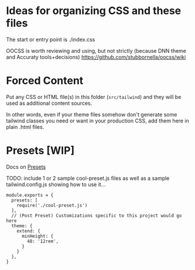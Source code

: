# Ideas for organizing CSS and these files

The start or entry point is ./index.css

OOCSS is worth reviewing and using, but not strictly (because DNN theme and Accuraty tools+decisions)
https://github.com/stubbornella/oocss/wiki

# Forced Content

Put any CSS or HTML file(s) in this folder (`src/tailwind`) and they will be used
as additional content sources.

In other words, even if your theme files somehow don't generate some tailwind
classes you need or want in your production CSS, add them here in plain .html
files.

# Presets [WIP]

Docs on [Presets](https://tailwindcss.com/docs/presets)

TODO: include 1 or 2 sample cool-preset.js files as well as a sample
tailwind.config.js showing how to use it...

```
module.exports = {
  presets: [
    require('./cool-preset.js')
  ],
  // (Post Preset) Customizations specific to this project would go here
  theme: {
    extend: {
      minHeight: {
        48: '12rem',
      }
    }
  },
}
```
